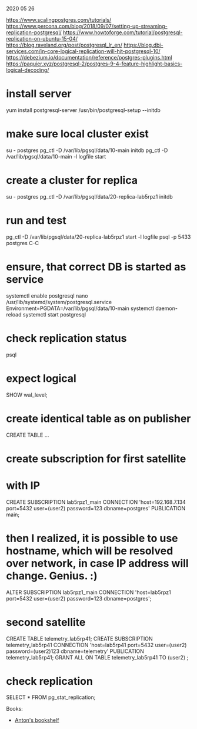 2020 05 26

https://www.scalingpostgres.com/tutorials/
https://www.percona.com/blog/2018/09/07/setting-up-streaming-replication-postgresql/
https://www.howtoforge.com/tutorial/postgresql-replication-on-ubuntu-15-04/
https://blog.raveland.org/post/postgresql_lr_en/
https://blog.dbi-services.com/in-core-logical-replication-will-hit-postgresql-10/
https://debezium.io/documentation/reference/postgres-plugins.html
https://paquier.xyz/postgresql-2/postgres-9-4-feature-highlight-basics-logical-decoding/


# install server
yum install postgresql-server
/usr/bin/postgresql-setup --initdb


# make sure local cluster exist
su - postgres
pg_ctl -D /var/lib/pgsql/data/10-main initdb
pg_ctl -D /var/lib/pgsql/data/10-main -l logfile start


# create a cluster for replica
su - postgres
pg_ctl -D /var/lib/pgsql/data/20-replica-lab5rpz1 initdb

# run and test
pg_ctl -D /var/lib/pgsql/data/20-replica-lab5rpz1 start -l logfile
psql -p 5433 postgres
C-C

# ensure, that correct DB is started as service
systemctl enable postgresql
nano /usr/lib/systemd/system/postgresql.service
    Environment=PGDATA=/var/lib/pgsql/data/10-main
systemctl daemon-reload
systemctl start postgresql

# check replication status
psql
# expect logical
SHOW wal_level;

# create identical table as on publisher
CREATE TABLE ...

# create subscription for first satellite
# with IP
CREATE SUBSCRIPTION lab5rpz1_main CONNECTION 'host=192.168.7.134 port=5432 user=(user2) password=123 dbname=postgres' PUBLICATION main;
# then I realized, it is possible to use hostname, which will be resolved over network, in case IP address will change. Genius. :)
ALTER  SUBSCRIPTION lab5rpz1_main CONNECTION 'host=lab5rpz1      port=5432 user=(user2) password=123 dbname=postgres';

# second satellite
CREATE TABLE telemetry_lab5rp41;
CREATE SUBSCRIPTION telemetry_lab5rp41 CONNECTION 'host=lab5rp41 port=5432 user=(user2) password=(user2)123 dbname=telemetry' PUBLICATION telemetry_lab5rp41;
GRANT ALL ON TABLE telemetry_lab5rp41 TO (user2) ;


# check replication
SELECT * FROM pg_stat_replication;



Books:
- [Anton's bookshelf](https://og2k.com/books/)
